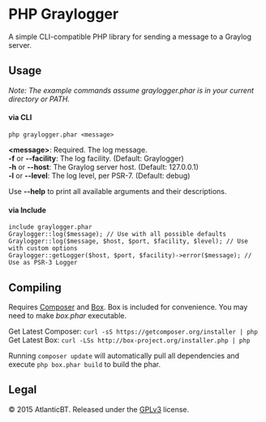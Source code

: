 # PHP Graylogger

A simple CLI-compatible PHP library for sending a message to a Graylog server.

## Usage
_Note: The example commands assume graylogger.phar is in your current directory or PATH._

#### via CLI
`php graylogger.phar <message>`

**\<message\>**: Required. The log message.  
**-f** or **--facility**: The log facility. (Default: Graylogger)  
**-h** or **--host**: The Graylog server host. (Default: 127.0.0.1)  
**-l** or **--level**: The log level, per PSR-7. (Default: debug) 

Use **--help** to print all available arguments and their descriptions.

#### via Include
    include graylogger.phar  
    Graylogger::log($message); // Use with all possible defaults  
    Graylogger::log($message, $host, $port, $facility, $level); // Use with custom options  
    Graylogger::getLogger($host, $port, $facility)->error($message); // Use as PSR-3 Logger  


## Compiling
Requires [Composer](https://getcomposer.org/download/) and [Box](https://github.com/box-project/box2). 
Box is included for convenience. You may need to make _box.phar_ executable.

Get Latest Composer: `curl -sS https://getcomposer.org/installer | php`  
Get Latest Box: `curl -LSs http://box-project.org/installer.php | php`

Running `composer update` will automatically pull all dependencies and execute `php box.phar build` to build the phar.


## Legal
&copy; 2015 AtlanticBT. Released under the [GPLv3](http://www.gnu.org/licenses/gpl-3.0.html) license. 
